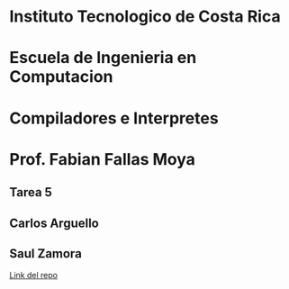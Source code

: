 # Instituto Tecnologico de Costa Rica
# Escuela de Ingenieria en Computacion
# Compiladores e Interpretes
# Prof. Fabian Fallas Moya
## Tarea 5
## Carlos Arguello
## Saul Zamora

[Link del repo](https://github.com/aleks279/Tarea-5--Compiladores-2017) 